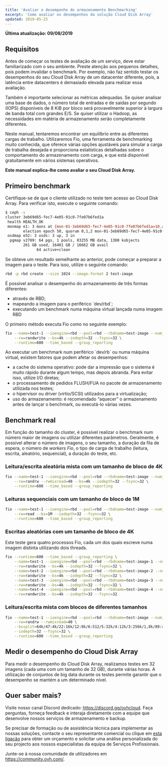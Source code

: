 ```yaml
---
title: 'Avaliar o desempenho do armazenamento Benchmarking'
excerpt: 'Como avaliar os desempenhos da solução Cloud Disk Array'
updated: 2019-05-25
---
```


**Última atualização: 09/08/2019**

## Requisitos
Antes de começar os testes de avaliação de um serviço, deve estar familiarizado com o seu ambiente. Preste atenção aos pequenos detalhes, pois podem invalidar o benchmark. Por exemplo, não faz sentido testar os desempenhos do seu Cloud Disk Array de um datacenter diferente, pois, a latência entre datacenters é demasiado elevada para realizar essa avaliação.

Também é importante selecionar as métricas adequadas. Se quiser analisar uma base de dados, o número total de entradas e de saídas por segundo (IOPS) disponíveis de 8 KiB por bloco será provavelmente superior à largura de banda total com grandes E/S. Se quiser utilizar o Hadoop, as necessidades em matéria de armazenamento serão completamente diferentes.

Neste manual, tentaremos encontrar um equilíbrio entre as diferentes cargas de trabalho. Utilizaremos Fio, uma ferramenta de benchmarking muito conhecida, que oferece várias opções ajustáveis para simular a carga de trabalha desejada e proporciona estatísticas detalhadas sobre o comportamento do armazenamento com carga, e que está disponível gratuitamente em vários sistemas operativos.

**Este manual explica-lhe como avaliar o seu Cloud Disk Array.**

## Primeiro benchmark
Certifique-se de que o cliente utilizado no teste tem acesso ao Cloud Disk Array. Para verificar isto, execute o seguinte comando:


```bash
$ ceph -s
cluster 3eb69d65-fec7-4e05-91c0-7fe07b6fed1a
 health HEALTH_OK
 monmap e1: 3 mons at {mon-01-3eb69d65-fec7-4e05-91c0-7fe07b6fed1a=10.a.b.x:6789/0,mon-02-3eb69d65-fec7-4e05-91c0-7fe07b6fed1a=10..a.b.y:6789/0,mon-03-3eb69d65-fec7-4e05-91c0-7fe07b6fed1a=10.a.b.z:6789/0}
        election epoch 50, quorum 0,1,2 mon-01-3eb69d65-fec7-4e05-91c0-7fe07b6fed1a,mon-02-3eb69d65-fec7-4e05-91c0-7fe07b6fed1a,mon-03-3eb69d65-fec7-4e05-91c0-7fe07b6fed1a
 osdmap e52: 3 osds: 3 up, 3 in
  pgmap v2709: 64 pgs, 1 pools, 83255 MB data, 1300 kobjects
        261 GB used, 16401 GB / 16662 GB avail
              64 active+clean
```

Se obteve um resultado semelhante ao anterior, pode começar a preparar a imagem para o teste. Para isso, utilize o seguinte comando:


```bash
rbd -p rbd create --size 1024 --image-format 2 test-image
```

É possível analisar o desempenho do armazenamento de três formas diferentes:

- através de RBD;
- mapeando a imagem para o periférico \`dev/rbd\`;
- executando um benchmark numa máquina virtual lançada numa imagem RBD

O primeiro método executa Fio como no seguinte exemplo:


```bash
fio --name=test-1 --ioengine=rbd --pool=rbd --rbdname=test-image --numjobs=1 \
    --rw=randwrite --bs=4k --iodepth=32 --fsync=32 \
    --runtime=600 --time_based --group_reporting
```

Ao executar um benchmark num periférico \`dev/rb\` ou numa máquina virtual, existem fatores que podem afetar os desempenhos:

- a cache do sistema operativo: pode dar a impressão que o sistema é muito rápido durante algum tempo, mas depois abranda. Para evitar isso, utilize I/O diretas;
- o processamento de pedidos FLUSH/FUA no pacote de armazenamento utilizada nos testes;
- o hipervisor ou driver (virtio/SCSI) utilizados para a virtualização;
- uso do armazenamento: é recomendado “aquecer” o armazenamento antes de lançar o benchmark, ou executá-lo várias vezes.


## Benchmark real
Em função do tamanho do cluster, é possível realizar o benchmark num número maior de imagens ou utilizar diferentes parâmetros. Geralmente, é possível alterar o número de imagens, o seu tamanho, a duração da fila de espera, o número de <i>workers Fio</i>, o tipo de carga de trabalho (leitura, escrita, aleatório, sequencial), a duração do teste, etc.


### Leitura/escrita aleatória mista com um tamanho de bloco de 4K

```bash
fio --name=test-1 --ioengine=rbd --pool=rbd --rbdname=test-image --numjobs=1 \
    --rw=randrw --rwmixread=40 --bs=4k --iodepth=32 --fsync=32 \
    --runtime=600 --time_based --group_reporting
```


### Leituras sequenciais com um tamanho de bloco de 1M

```bash
fio --name=test-1 --ioengine=rbd --pool=rbd --rbdname=test-image --numjobs=1 \
    --rw=read --bs=1M --iodepth=32 --fsync=32 \
    --runtime=600 --time_based --group_reporting
```


### Escritas aleatórias com um tamanho de bloco de 4K
Este teste gera quatro processos Fio, cada um dos quais escreve numa imagem distinta utilizando dois threads.


```bash
fio --runtime=600 --time_based --group_reporting \
    --name=test-1 --ioengine=rbd --pool=rbd --rbdname=test-image-1 --numjobs=2 \
    --rw=randwrite --bs=4k --iodepth=32 --fsync=32 \
    --name=test-2 --ioengine=rbd --pool=rbd --rbdname=test-image-2 --numjobs=2 \
    --rw=randwrite --bs=4k --iodepth=32 --fsync=32 \
    --name=test-3 --ioengine=rbd --pool=rbd --rbdname=test-image-3 --numjobs=2 \
    --rw=randwrite --bs=4k --iodepth=32 --fsync=32 \
    --name=test-4 --ioengine=rbd --pool=rbd --rbdname=test-image-4 --numjobs=2 \
    --rw=randwrite --bs=4k --iodepth=32 --fsync=32
```


### Leitura/escrita mista com blocos de diferentes tamanhos

```bash
fio --name=test-1 --ioengine=rbd --pool=rbd --rbdname=test-image --numjobs=1 \
    --rw=randrw --rwmixread=40 \
    --bssplit=64k/47:4k/22:16k/12:8k/6:512/5:32k/4:12k/3:256k/1,8k/89:4k/11 \
    --iodepth=32 --fsync=32 \
    --runtime=600 --time_based --group_reporting
```


## Medir o desempenho do Cloud Disk Array
Para medir o desempenho do Cloud Disk Array, realizamos testes em 32 imagens (cada uma com um tamanho de 32 GB), durante várias horas. A utilização de conjuntos de big data durante os testes permite garantir que o desempenho se mantém a um determinado nível.

## Quer saber mais?

Visite nosso canal Discord dedicado: <https://discord.gg/ovhcloud>. Faça perguntas, forneça feedback e interaja diretamente com a equipe que desenvolve nossos serviços de armazenamento e backup.

Se precisar de formação ou de assistência técnica para implementar as nossas soluções, contacte o seu representante comercial ou clique em [esta ligação](https://www.ovhcloud.com/pt/professional-services/) para obter um orçamento e solicitar uma análise personalizada do seu projecto aos nossos especialistas da equipa de Serviços Profissionais.

Junte-se à nossa comunidade de utilizadores em <https://community.ovh.com/>.
